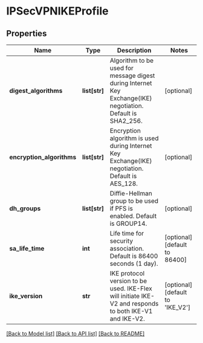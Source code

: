 # IPSecVPNIKEProfile

## Properties
Name | Type | Description | Notes
------------ | ------------- | ------------- | -------------
**digest_algorithms** | **list[str]** | Algorithm to be used for message digest during Internet Key Exchange(IKE) negotiation. Default is SHA2_256. | [optional] 
**encryption_algorithms** | **list[str]** | Encryption algorithm is used during Internet Key Exchange(IKE) negotiation. Default is AES_128. | [optional] 
**dh_groups** | **list[str]** | Diffie-Hellman group to be used if PFS is enabled. Default is GROUP14. | [optional] 
**sa_life_time** | **int** | Life time for security association. Default is 86400 seconds (1 day). | [optional] [default to 86400]
**ike_version** | **str** | IKE protocol version to be used. IKE-Flex will initiate IKE-V2 and responds to both IKE-V1 and IKE-V2. | [optional] [default to 'IKE_V2']

[[Back to Model list]](../README.md#documentation-for-models) [[Back to API list]](../README.md#documentation-for-api-endpoints) [[Back to README]](../README.md)

